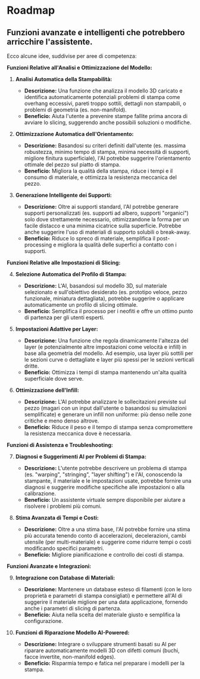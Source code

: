 # Roadmap

## Funzioni avanzate e intelligenti che potrebbero arricchire l'assistente.

 Ecco alcune idee, suddivise per aree di competenza:

**Funzioni Relative all'Analisi e Ottimizzazione del Modello:**

1.  **Analisi Automatica della Stampabilità:**
    * **Descrizione:** Una funzione che analizza il modello 3D caricato e identifica automaticamente potenziali problemi di stampa come overhang eccessivi, pareti troppo sottili, dettagli non stampabili, o problemi di geometria (es. non-manifold).
    * **Beneficio:** Aiuta l'utente a prevenire stampe fallite prima ancora di avviare lo slicing, suggerendo anche possibili soluzioni o modifiche.

2.  **Ottimizzazione Automatica dell'Orientamento:**
    * **Descrizione:** Basandosi su criteri definiti dall'utente (es. massima robustezza, minimo tempo di stampa, minima necessità di supporti, migliore finitura superficiale), l'AI potrebbe suggerire l'orientamento ottimale del pezzo sul piatto di stampa.
    * **Beneficio:** Migliora la qualità della stampa, riduce i tempi e il consumo di materiale, e ottimizza la resistenza meccanica del pezzo.

3.  **Generazione Intelligente dei Supporti:**
    * **Descrizione:** Oltre ai supporti standard, l'AI potrebbe generare supporti personalizzati (es. supporti ad albero, supporti "organici") solo dove strettamente necessario, ottimizzandone la forma per un facile distacco e una minima cicatrice sulla superficie. Potrebbe anche suggerire l'uso di materiali di supporto solubili o break-away.
    * **Beneficio:** Riduce lo spreco di materiale, semplifica il post-processing e migliora la qualità delle superfici a contatto con i supporti.

**Funzioni Relative alle Impostazioni di Slicing:**

4.  **Selezione Automatica del Profilo di Stampa:**
    * **Descrizione:** L'AI, basandosi sul modello 3D, sul materiale selezionato e sull'obiettivo desiderato (es. prototipo veloce, pezzo funzionale, miniatura dettagliata), potrebbe suggerire o applicare automaticamente un profilo di slicing ottimale.
    * **Beneficio:** Semplifica il processo per i neofiti e offre un ottimo punto di partenza per gli utenti esperti.

5.  **Impostazioni Adattive per Layer:**
    * **Descrizione:** Una funzione che regola dinamicamente l'altezza del layer (e potenzialmente altre impostazioni come velocità e infill) in base alla geometria del modello. Ad esempio, usa layer più sottili per le sezioni curve o dettagliate e layer più spessi per le sezioni verticali dritte.
    * **Beneficio:** Ottimizza i tempi di stampa mantenendo un'alta qualità superficiale dove serve.

6.  **Ottimizzazione dell'Infill:**
    * **Descrizione:** L'AI potrebbe analizzare le sollecitazioni previste sul pezzo (magari con un input dall'utente o basandosi su simulazioni semplificate) e generare un infill non uniforme: più denso nelle zone critiche e meno denso altrove.
    * **Beneficio:** Riduce il peso e il tempo di stampa senza compromettere la resistenza meccanica dove è necessaria.

**Funzioni di Assistenza e Troubleshooting:**

7.  **Diagnosi e Suggerimenti AI per Problemi di Stampa:**
    * **Descrizione:** L'utente potrebbe descrivere un problema di stampa (es. "warping", "stringing", "layer shifting") e l'AI, conoscendo la stampante, il materiale e le impostazioni usate, potrebbe fornire una diagnosi e suggerire modifiche specifiche alle impostazioni o alla calibrazione.
    * **Beneficio:** Un assistente virtuale sempre disponibile per aiutare a risolvere i problemi più comuni.

8.  **Stima Avanzata di Tempi e Costi:**
    * **Descrizione:** Oltre a una stima base, l'AI potrebbe fornire una stima più accurata tenendo conto di accelerazioni, decelerazioni, cambi utensile (per multi-materiale) e suggerire come ridurre tempi o costi modificando specifici parametri.
    * **Beneficio:** Migliore pianificazione e controllo dei costi di stampa.

**Funzioni Avanzate e Integrazioni:**

9.  **Integrazione con Database di Materiali:**
    * **Descrizione:** Mantenere un database esteso di filamenti (con le loro proprietà e parametri di stampa consigliati) e permettere all'AI di suggerire il materiale migliore per una data applicazione, fornendo anche i parametri di slicing di partenza.
    * **Beneficio:** Aiuta nella scelta del materiale giusto e semplifica la configurazione.

10. **Funzioni di Riparazione Modello AI-Powered:**
    * **Descrizione:** Integrare o sviluppare strumenti basati su AI per riparare automaticamente modelli 3D con difetti comuni (buchi, facce invertite, non-manifold edges).
    * **Beneficio:** Risparmia tempo e fatica nel preparare i modelli per la stampa.

